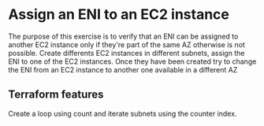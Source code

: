# Assign an ENI to an EC2 instance

The purpose of this exercise is to verify that an ENI can be assigned to another EC2 instance only if they're part of the same AZ otherwise is not possible.
Create differents EC2 instances in different subnets, assign the ENI to one of the EC2 instances. Once they have been created try to change the ENI from 
an EC2 instance to another one available in a different AZ

## Terraform features

Create a loop using count and iterate subnets using the counter index.